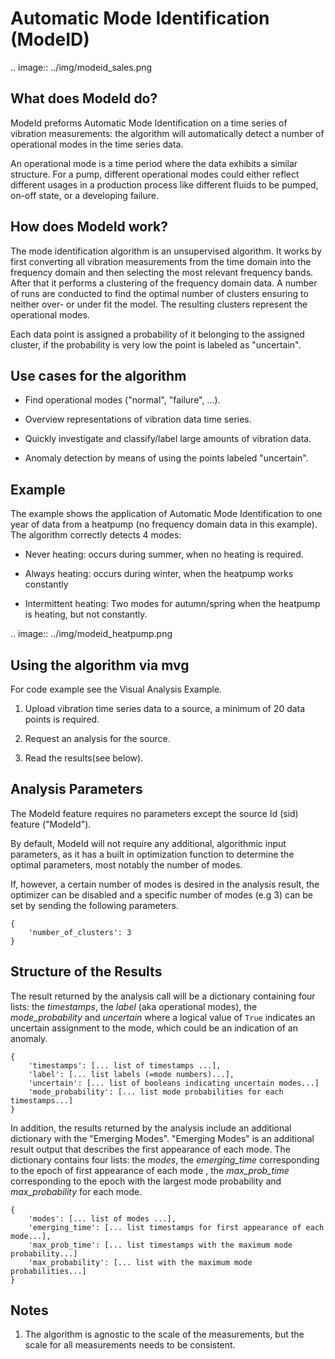 # Automatic Mode Identification (ModeID)

.. image:: ../img/modeid_sales.png

## What does ModeId do?

ModeId preforms Automatic Mode Identification on a time series of
vibration measurements: the algorithm will automatically detect a
number of operational modes in the time series data. 

An operational mode is a time period where the data 
exhibits a similar structure. For a pump, different
operational modes could either reflect different usages in a production
process like different fluids to be pumped, on-off state, or a
developing failure.

## How does ModeId work?

The mode identification algorithm is an unsupervised algorithm.
It works by first converting all vibration measurements
from the time domain into the frequency domain and then selecting the most relevant
frequency bands. After that it performs a clustering of the
frequency domain data. A number of runs are conducted to
find the optimal number of clusters ensuring to neither over- or
under fit the model. The resulting clusters represent
the operational modes.

Each data point is assigned a probability of it belonging to the
assigned cluster, if the probability is very low the point is labeled
as "uncertain".

## Use cases for the algorithm

* Find operational modes ("normal", "failure", ...).

* Overview representations of vibration data time series.

* Quickly investigate and classify/label large amounts of vibration data.

* Anomaly detection by means of using the points labeled "uncertain".


## Example

The example shows the application of Automatic Mode Identification to
one year of data from a heatpump (no frequency domain data in this
example). The algorithm correctly detects 4
modes:

* Never heating: occurs during summer, when no heating is required.

* Always heating: occurs during winter, when the heatpump works
  constantly

* Intermittent heating: Two modes for autumn/spring when the heatpump
  is heating, but not constantly.
  
.. image:: ../img/modeid_heatpump.png

## Using the algorithm via mvg

For code example see the Visual Analysis Example.

1. Upload vibration time series data to a source, a minimum of 20 data points is
required.

2. Request an analysis for the source.

3. Read the results(see below).

## Analysis Parameters

The ModeId feature requires no parameters except the source Id (sid)
feature ("ModeId").

By default, ModeId will not require any additional, algorithmic input parameters,
as it has a built in optimization function to determine the
optimal parameters, most notably the number of modes. 

If, however, a certain number of modes is desired in the analysis
result, the optimizer can be disabled and a specific number of modes
(e.g 3) can be set by sending the following parameters.

```
{
	'number_of_clusters': 3
}
```

## Structure of the Results

The result returned by the analysis call will be a dictionary
containing four lists: the _timestamps_, the _label_ (aka operational
modes), the _mode_probability_ and _uncertain_ where a logical value of `True` indicates an
uncertain assignment to the mode, which could be an indication of an anomaly.
```
{ 
    'timestamps': [... list of timestamps ...],
    'label': [... list labels (=mode numbers)...],
    'uncertain': [... list of booleans indicating uncertain modes...]
    'mode_probability': [... list mode probabilities for each timestamps...]
}
```

In addition, the results returned by the analysis include an additional dictionary with the "Emerging Modes".
"Emerging Modes" is an additional result output that describes the first appearance of each mode.
The dictionary contains four lists: the _modes_, the _emerging_time_ corresponding to the epoch of first appearance of
each mode , the _max_prob_time_ corresponding to the epoch with the largest mode probability and
_max_probability_ for each mode.

```
{ 
    'modes': [... list of modes ...],
    'emerging_time': [... list timestamps for first appearance of each mode...],
    'max_prob_time': [... list timestamps with the maximum mode probability...]
    'max_probability': [... list with the maximum mode probabilities...]
}
```

## Notes

1. The algorithm is agnostic to the scale of the measurements, but the
   scale for all measurements needs to be consistent.


